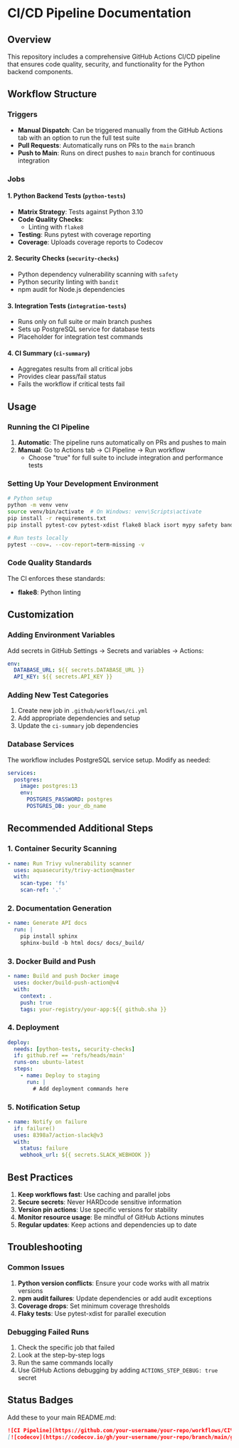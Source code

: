 # CI/CD Pipeline Documentation

## Overview

This repository includes a comprehensive GitHub Actions CI/CD pipeline that ensures code quality, security, and functionality for the Python backend components.

## Workflow Structure

### Triggers
- **Manual Dispatch**: Can be triggered manually from the GitHub Actions tab with an option to run the full test suite
- **Pull Requests**: Automatically runs on PRs to the `main` branch
- **Push to Main**: Runs on direct pushes to `main` branch for continuous integration

### Jobs

#### 1. Python Backend Tests (`python-tests`)
- **Matrix Strategy**: Tests against Python 3.10
- **Code Quality Checks**:
  - Linting with `flake8`
- **Testing**: Runs pytest with coverage reporting
- **Coverage**: Uploads coverage reports to Codecov

#### 2. Security Checks (`security-checks`)
- Python dependency vulnerability scanning with `safety`
- Python security linting with `bandit`
- npm audit for Node.js dependencies

#### 3. Integration Tests (`integration-tests`)
- Runs only on full suite or main branch pushes
- Sets up PostgreSQL service for database tests
- Placeholder for integration test commands

#### 4. CI Summary (`ci-summary`)
- Aggregates results from all critical jobs
- Provides clear pass/fail status
- Fails the workflow if critical tests fail

## Usage

### Running the CI Pipeline

1. **Automatic**: The pipeline runs automatically on PRs and pushes to main
2. **Manual**: Go to Actions tab → CI Pipeline → Run workflow
   - Choose "true" for full suite to include integration and performance tests

### Setting Up Your Development Environment

```bash
# Python setup
python -m venv venv
source venv/bin/activate  # On Windows: venv\Scripts\activate
pip install -r requirements.txt
pip install pytest-cov pytest-xdist flake8 black isort mypy safety bandit

# Run tests locally
pytest --cov=. --cov-report=term-missing -v
```

### Code Quality Standards

The CI enforces these standards:
- **flake8**: Python linting

## Customization

### Adding Environment Variables

Add secrets in GitHub Settings → Secrets and variables → Actions:
```yaml
env:
  DATABASE_URL: ${{ secrets.DATABASE_URL }}
  API_KEY: ${{ secrets.API_KEY }}
```

### Adding New Test Categories

1. Create new job in `.github/workflows/ci.yml`
2. Add appropriate dependencies and setup
3. Update the `ci-summary` job dependencies

### Database Services

The workflow includes PostgreSQL service setup. Modify as needed:
```yaml
services:
  postgres:
    image: postgres:13
    env:
      POSTGRES_PASSWORD: postgres
      POSTGRES_DB: your_db_name
```

## Recommended Additional Steps

### 1. Container Security Scanning
```yaml
- name: Run Trivy vulnerability scanner
  uses: aquasecurity/trivy-action@master
  with:
    scan-type: 'fs'
    scan-ref: '.'
```

### 2. Documentation Generation
```yaml
- name: Generate API docs
  run: |
    pip install sphinx
    sphinx-build -b html docs/ docs/_build/
```

### 3. Docker Build and Push
```yaml
- name: Build and push Docker image
  uses: docker/build-push-action@v4
  with:
    context: .
    push: true
    tags: your-registry/your-app:${{ github.sha }}
```

### 4. Deployment
```yaml
deploy:
  needs: [python-tests, security-checks]
  if: github.ref == 'refs/heads/main'
  runs-on: ubuntu-latest
  steps:
    - name: Deploy to staging
      run: |
        # Add deployment commands here
```

### 5. Notification Setup
```yaml
- name: Notify on failure
  if: failure()
  uses: 8398a7/action-slack@v3
  with:
    status: failure
    webhook_url: ${{ secrets.SLACK_WEBHOOK }}
```

## Best Practices

1. **Keep workflows fast**: Use caching and parallel jobs
2. **Secure secrets**: Never HARDcode sensitive information
3. **Version pin actions**: Use specific versions for stability
4. **Monitor resource usage**: Be mindful of GitHub Actions minutes
5. **Regular updates**: Keep actions and dependencies up to date

## Troubleshooting

### Common Issues

1. **Python version conflicts**: Ensure your code works with all matrix versions
2. **npm audit failures**: Update dependencies or add audit exceptions
3. **Coverage drops**: Set minimum coverage thresholds
4. **Flaky tests**: Use pytest-xdist for parallel execution

### Debugging Failed Runs

1. Check the specific job that failed
2. Look at the step-by-step logs
3. Run the same commands locally
4. Use GitHub Actions debugging by adding `ACTIONS_STEP_DEBUG: true` secret

## Status Badges

Add these to your main README.md:
```markdown
![CI Pipeline](https://github.com/your-username/your-repo/workflows/CI%20Pipeline/badge.svg)
[![codecov](https://codecov.io/gh/your-username/your-repo/branch/main/graph/badge.svg)](https://codecov.io/gh/your-username/your-repo)
``` 